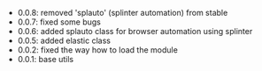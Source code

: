 - 0.0.8: removed 'splauto' (splinter automation) from stable
- 0.0.7: fixed some bugs
- 0.0.6: added splauto class for browser automation using splinter
- 0.0.5: added elastic class
- 0.0.2: fixed the way how to load the module
- 0.0.1: base utils